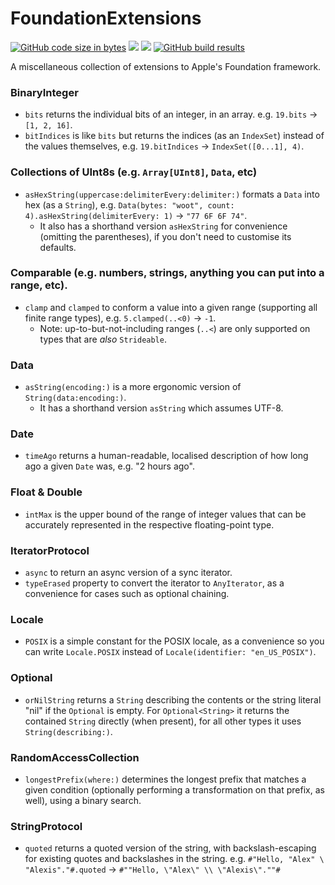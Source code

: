 #  FoundationExtensions

[![GitHub code size in bytes](https://img.shields.io/github/languages/code-size/wadetregaskis/FoundationExtensions.svg)]()
[![](https://img.shields.io/endpoint?url=https%3A%2F%2Fswiftpackageindex.com%2Fapi%2Fpackages%2Fwadetregaskis%2FFoundationExtensions%2Fbadge%3Ftype%3Dplatforms)](https://swiftpackageindex.com/wadetregaskis/FoundationExtensions)
[![](https://img.shields.io/endpoint?url=https%3A%2F%2Fswiftpackageindex.com%2Fapi%2Fpackages%2Fwadetregaskis%2FFoundationExtensions%2Fbadge%3Ftype%3Dswift-versions)](https://swiftpackageindex.com/wadetregaskis/FoundationExtensions)
[![GitHub build results](https://github.com/wadetregaskis/FoundationExtensions/actions/workflows/swift.yml/badge.svg)](https://github.com/wadetregaskis/FoundationExtensions/actions/workflows/swift.yml)

A miscellaneous collection of extensions to Apple's Foundation framework.

### BinaryInteger

* `bits` returns the individual bits of an integer, in an array.  e.g. `19.bits` -> `[1, 2, 16]`.
* `bitIndices` is like `bits` but returns the indices (as an `IndexSet`) instead of the values themselves, e.g. `19.bitIndices` -> `IndexSet([0...1], 4)`.

### Collections of UInt8s (e.g. `Array[UInt8]`, `Data`, etc)

* `asHexString(uppercase:delimiterEvery:delimiter:)` formats a `Data` into hex (as a `String`), e.g. `Data(bytes: "woot", count: 4).asHexString(delimiterEvery: 1)` -> `"77 6F 6F 74"`.
  * It also has a shorthand version `asHexString` for convenience (omitting the parentheses), if you don't need to customise its defaults.

### Comparable (e.g. numbers, strings, anything you can put into a range, etc).

* `clamp` and `clamped` to conform a value into a given range (supporting all finite range types), e.g. `5.clamped(..<0)` -> `-1`.
  * Note: up-to-but-not-including ranges (`..<`) are only supported on types that are _also_ `Strideable`.
  
### Data

* `asString(encoding:)` is a more ergonomic version of `String(data:encoding:)`.
  * It has a shorthand version `asString` which assumes UTF-8.
 
### Date

* `timeAgo` returns a human-readable, localised description of how long ago a given `Date` was, e.g. "2 hours ago".

### Float & Double

* `intMax` is the upper bound of the range of integer values that can be accurately represented in the respective floating-point type.

### IteratorProtocol

* `async` to return an async version of a sync iterator.
* `typeErased` property to convert the iterator to `AnyIterator`, as a convenience for cases such as optional chaining.

### Locale

* `POSIX` is a simple constant for the POSIX locale, as a convenience so you can write `Locale.POSIX` instead of `Locale(identifier: "en_US_POSIX")`.

### Optional

* `orNilString` returns a `String` describing the contents or the string literal "nil" if the `Optional` is empty.  For `Optional<String>` it returns the contained `String` directly (when present), for all other types it uses `String(describing:)`.

### RandomAccessCollection

* `longestPrefix(where:)` determines the longest prefix that matches a given condition (optionally performing a transformation on that prefix, as well), using a binary search.

### StringProtocol

* `quoted` returns a quoted version of the string, with backslash-escaping for existing quotes and backslashes in the string.  e.g. `#"Hello, "Alex" \ "Alexis"."#.quoted` -> `#""Hello, \"Alex\" \\ \"Alexis\".""#`
